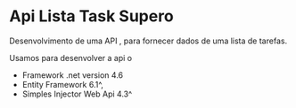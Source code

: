 # Api Lista Task Supero

Desenvolvimento de uma API , para fornecer dados de uma lista de tarefas.

Usamos para desenvolver a api  o 
* Framework .net version 4.6
* Entity Framework 6.1^,
* Simples Injector Web Api 4.3^

